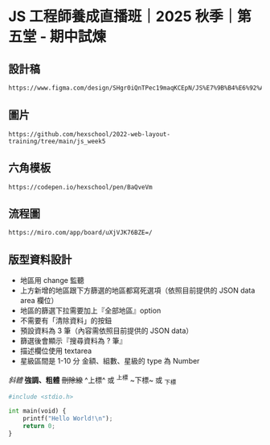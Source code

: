 # JS 工程師養成直播班｜2025 秋季｜第五堂 - 期中試煉

 ## 設計稿
``` html
https://www.figma.com/design/SHgr0iQnTPec19maqKCEpN/JS%E7%9B%B4%E6%92%AD%E7%8F%AD-Week5-Week7?node-id=1-597&t=9p6o3FJbJJ0l3YEq-0
```
## 圖片
```
https://github.com/hexschool/2022-web-layout-training/tree/main/js_week5
```
## 六角模板
```
https://codepen.io/hexschool/pen/BaQveVm
```
## 流程圖
```
https://miro.com/app/board/uXjVJK76BZE=/
```
## 版型資料設計
- 地區用 change 監聽
- 上方新增的地區跟下方篩選的地區都寫死選項（依照目前提供的 JSON data area 欄位）
- 地區的篩選下拉需要加上『全部地區』option
- 不需要有「清除資料」的按鈕
- 預設資料為 3 筆（內容需依照目前提供的 JSON data）
- 篩選後會顯示『搜尋資料為 ? 筆』
- 描述欄位使用 textarea
- 星級區間是 1-10 分
金額、組數、星級的 type 為 Number

*斜體*
**強調、粗體**
~~刪除線~~
^上標^ 或 <sup>上標</sup>
~下標~ 或 <sub>下標</sub>

```python
#include <stdio.h>

int main(void) {
    printf("Hello World!\n");
    return 0;
}
```
 
